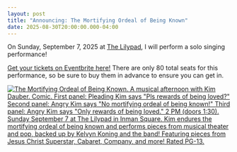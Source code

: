 ```yaml
---
layout: post
title: "Announcing: The Mortifying Ordeal of Being Known"
date: 2025-08-30T20:00:00.000-04:00
---
```


On Sunday, September 7, 2025 at [The Lilypad](https://www.lilypadinman.com/), I will perform a solo singing performance!

[Get your tickets on Eventbrite here!](https://www.eventbrite.com/e/the-mortifying-ordeal-of-being-known-featuring-kim-dauber-tickets-1466640333719) There are only 80 total seats for this performance, so be sure to buy them in advance to ensure you can get in.

[![The Mortifying Ordeal of Being Known. A musical afternoon with Kim Dauber. Comic. First panel: Pleading Kim says "Pls rewards of being loved?" Second panel: Angry Kim says "No mortifying ordeal of being known!" Third panel: Angry Kim says "Only rewards of being loved." 2 PM (doors 1:30). Sunday September 7 at The Lilypad in Inman Square. Kim endures the mortifying ordeal of being known and performs pieces from musical theater and pop, backed up by Kelvyn Koning and the band! Featuring pieces from Jesus Christ Superstar, Cabaret, Company, and more! Rated PG-13.](/assets/img/2025-09-07_Kim_Show_HR.jpg)](https://www.eventbrite.com/e/the-mortifying-ordeal-of-being-known-featuring-kim-dauber-tickets-1466640333719)
